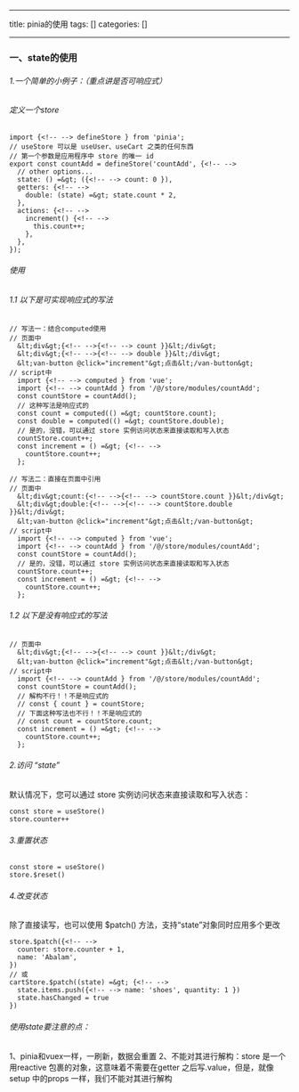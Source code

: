 
--- 
title:  pinia的使用 
tags: []
categories: [] 

---
### 一、state的使用

###### 1.一个简单的小例子：（重点讲是否可响应式）

###### 定义一个store

```
import {<!-- --> defineStore } from 'pinia';
// useStore 可以是 useUser、useCart 之类的任何东西
// 第一个参数是应用程序中 store 的唯一 id
export const countAdd = defineStore('countAdd', {<!-- -->
  // other options...
  state: () =&gt; ({<!-- --> count: 0 }),
  getters: {<!-- -->
    double: (state) =&gt; state.count * 2,
  },
  actions: {<!-- -->
    increment() {<!-- -->
      this.count++;
    },
  },
});

```

###### 使用

###### 1.1 以下是可实现响应式的写法

```
// 写法一：结合computed使用
// 页面中
  &lt;div&gt;{<!-- -->{<!-- --> count }}&lt;/div&gt;
  &lt;div&gt;{<!-- -->{<!-- --> double }}&lt;/div&gt;
  &lt;van-button @click="increment"&gt;点击&lt;/van-button&gt;
// script中
  import {<!-- --> computed } from 'vue';
  import {<!-- --> countAdd } from '/@/store/modules/countAdd';
  const countStore = countAdd();
  // 这种写法是响应式的
  const count = computed(() =&gt; countStore.count);
  const double = computed(() =&gt; countStore.double);
  // 是的，没错，可以通过 store 实例访问状态来直接读取和写入状态
  countStore.count++;
  const increment = () =&gt; {<!-- -->
    countStore.count++;
  };

// 写法二：直接在页面中引用
// 页面中
  &lt;div&gt;count:{<!-- -->{<!-- --> countStore.count }}&lt;/div&gt;
  &lt;div&gt;double:{<!-- -->{<!-- --> countStore.double }}&lt;/div&gt;
  &lt;van-button @click="increment"&gt;点击&lt;/van-button&gt;
// script中
  import {<!-- --> computed } from 'vue';
  import {<!-- --> countAdd } from '/@/store/modules/countAdd';
  const countStore = countAdd();
  // 是的，没错，可以通过 store 实例访问状态来直接读取和写入状态
  countStore.count++;
  const increment = () =&gt; {<!-- -->
    countStore.count++;
  };

```

###### 1.2 以下是没有响应式的写法

```
// 页面中
  &lt;div&gt;{<!-- -->{<!-- --> count }}&lt;/div&gt;
  &lt;van-button @click="increment"&gt;点击&lt;/van-button&gt;
// script中
  import {<!-- --> countAdd } from '/@/store/modules/countAdd';
  const countStore = countAdd();
  // 解构不行！！不是响应式的
  // const { count } = countStore;
  // 下面这种写法也不行！！不是响应式的
  // const count = countStore.count;
  const increment = () =&gt; {<!-- -->
    countStore.count++;
  };

```

###### 2.访问 “state”

>  
 默认情况下，您可以通过 store 实例访问状态来直接读取和写入状态： 


```
const store = useStore()
store.counter++

```

###### 3.重置状态

```
const store = useStore()
store.$reset()

```

###### 4.改变状态

除了直接读写，也可以使用 $patch() 方法，支持“state”对象同时应用多个更改

```
store.$patch({<!-- -->
  counter: store.counter + 1,
  name: 'Abalam',
})
// 或
cartStore.$patch((state) =&gt; {<!-- -->
  state.items.push({<!-- --> name: 'shoes', quantity: 1 })
  state.hasChanged = true
})

```

###### 使用state要注意的点：

1、pinia和vuex一样，一刷新，数据会重置 2、不能对其进行解构：store 是一个用reactive 包裹的对象，这意味着不需要在getter 之后写.value，但是，就像setup 中的props 一样，我们不能对其进行解构
